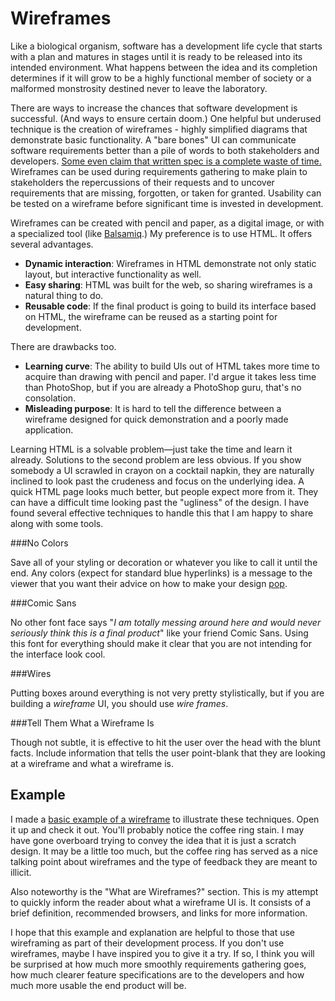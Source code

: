Wireframes
==========

Like a biological organism, software has a development life cycle that starts with a plan and matures in stages until it is ready to be released into its intended environment. What happens between the idea and its completion determines if it will grow to be a highly functional member of society or a malformed monstrosity destined never to leave the laboratory.

There are ways to increase the chances that software development is successful. (And ways to ensure certain doom.) One helpful but underused technique is the creation of wireframes - highly simplified diagrams that demonstrate basic functionality. A "bare bones" UI can communicate software requirements better than a pile of words to both stakeholders and developers. [Some even claim that written spec is a complete waste of time.](https://gettingreal.37signals.com/ch11_Theres_Nothing_Functional_about_a_Functional_Spec.php) Wireframes can be used during requirements gathering to make plain to stakeholders the repercussions of their requests and to uncover requirements that are missing, forgotten, or taken for granted. Usability can be tested on a wireframe before significant time is invested in development. 

Wireframes can be created with pencil and paper, as a digital image, or with a specialized tool (like [Balsamiq](https://balsamiq.com/).) My preference is to use HTML. It offers several advantages.

* **Dynamic interaction**: Wireframes in HTML demonstrate not only static layout, but interactive functionality as well.
* **Easy sharing**: HTML was built for the web, so sharing wireframes is a natural thing to do.
* **Reusable code**: If the final product is going to build its interface based on HTML, the wireframe can be reused as a starting point for development.

There are drawbacks too.

* **Learning curve**: The ability to build UIs out of HTML takes more time to acquire than drawing with pencil and paper. I'd argue it takes less time than PhotoShop, but if you are already a PhotoShop guru, that's no consolation.
* **Misleading purpose**: It is hard to tell the difference between a wireframe designed for quick demonstration and a poorly made application.

Learning HTML is a solvable problem—just take the time and learn it already. Solutions to the second problem are less obvious. If you show somebody a UI scrawled in crayon on a cocktail napkin, they are naturally inclined to look past the crudeness and focus on the underlying idea. A quick HTML page looks much better, but people expect more from it. They can have a difficult time looking past the "ugliness" of the design. I have found several effective techniques to handle this that I am happy to share along with some tools.

###No Colors

Save all of your styling or decoration or whatever you like to call it until the end. Any colors (expect for standard blue hyperlinks) is a message to the viewer that you want their advice on how to make your design [pop](http://theoatmeal.com/comics/design_hell).

###Comic Sans

No other font face says "*I am totally messing around here and would never seriously think this is a final product*" like your friend Comic Sans. Using this font for everything should make it clear that you are not intending for the interface look cool.

###Wires

Putting boxes around everything is not very pretty stylistically, but if you are building a *wireframe* UI, you should use *wire frames*.

###Tell Them What a Wireframe Is

Though not subtle, it is effective to hit the user over the head with the blunt facts. Include information that tells the user point-blank that they are looking at a wireframe and what a wireframe is.

Example
-------

I made a [basic example of a wireframe](example) to illustrate these techniques. Open it up and check it out. You'll probably notice the coffee ring stain. I may have gone overboard trying to convey the idea that it is just a scratch design. It may be a little too much, but the coffee ring has served as a nice talking point about wireframes and the type of feedback they are meant to illicit.

Also noteworthy is the "What are Wireframes?" section. This is my attempt to quickly inform the reader about what a wireframe UI is. It consists of a brief definition, recommended browsers, and links for more information.

I hope that this example and explanation are helpful to those that use wireframing as part of their development process. If you don't use wireframes, maybe I have inspired you to give it a try. If so, I think you will be surprised at how much more smoothly requirements gathering goes, how much clearer feature specifications are to the developers and how much more usable the end product will be.
